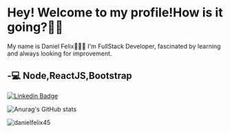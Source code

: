 # Hey! Welcome to my profile!How is it going?👋😊

My name is Daniel Felix🧑🇧🇷 
I'm FullStack Developer, fascinated by learning and always looking for improvement.

-💻 Node,ReactJS,Bootstrap
-

[![Linkedin Badge](https://img.shields.io/badge/-Daniel%20Felix-6633cc?style=flat-square&logo=Linkedin&logoColor=white&link=https://www.linkedin.com/in/daniel-felix-developer/)](https://www.linkedin.com/in/daniel-felix-developer/) 

![Anurag's GitHub stats](https://github-readme-stats.vercel.app/api?https://github.com/danielfelix45=anuraghazra&theme=gruvbox&show_icons=true)


<p><img align="left" src="https://github-readme-stats.vercel.app/api/top-langs?username=danielfelix45&show_icons=true&locale=en&layout=compact=true&theme=radical" alt="danielfelix45" /></p>



